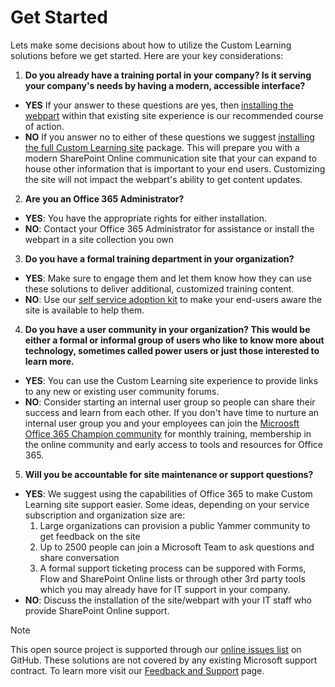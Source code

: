 # Get Started

Lets make some decisions about how to utilize the Custom Learning solutions before we get started.  Here are your key considerations:

1. **Do you already have a training portal in your company?  Is it serving your company's needs by having a modern, accessible interface?**

- **YES** If your answer to these questions are yes, then [installing the webpart](installwebpart.md) within that existing site experience is our recommended course of action.
- **NO** If you answer no to either of these questions we suggest [installing the full Custom Learning site](installsitepackage.md) package.  This will prepare you with a modern SharePoint Online communication site that your can expand to house other information that is important to your end users.  Customizing the site will not impact the webpart's ability to get content updates. 

2. **Are you an Office 365 Administrator?**

- **YES**:  You have the appropriate rights for either installation.
- **NO**: Contact your Office 365 Administrator for assistance or install the webpart in a site collection you own

3. **Do you have a formal training department in your organization?**

- **YES**:  Make sure to engage them and let them know how they can use these solutions to deliver additional, customized training content.
- **NO**:  Use our [self service adoption kit](driveadoption.md) to make your end-users aware the site is available to help them.

4. **Do you have a user community in your organization?  This would be either a formal or informal group of users who like to know more about technology, sometimes called power users or just those interested to learn more.**

- **YES**:  You can use the Custom Learning site experience to provide links to any new or existing user community forums.
- **NO**:  Consider starting an internal user group so people can share their success and learn from each other.  If you don't have time to nurture an internal user group you and your employees can join the [Microosft Office 365 Champion community](https://aka.ms/O365Champions) for monthly training, membership in the online community and early access to tools and resources for Office 365.

5.  **Will you be accountable for site maintenance or support questions?**

- **YES**: We suggest using the capabilities of Office 365 to make Custom Learning site support easier.  Some ideas, depending on your service subscription and organization size are:
    1. Large organizations can provision a public Yammer community to get feedback on the site
    2. Up to 2500 people can join a Microsoft Team to ask questions and share conversation
    3. A formal support ticketing process can be suppored with Forms, Flow and SharePoint Online lists or through other 3rd party tools which you may already have for IT support in your company. 
- **NO**:  Discuss the installation of the site/webpart with your IT staff who provide SharePoint Online support.  

> [!NOTE]
> This open source project is supported through our [online issues list](https://github.com/MicrosoftDocs/OfficeDocs-CustomLearning-pr/issues) on GitHub. These solutions are not covered by any existing Microsoft support contract.  To learn more visit our [Feedback and Support](feedback.md) page.
